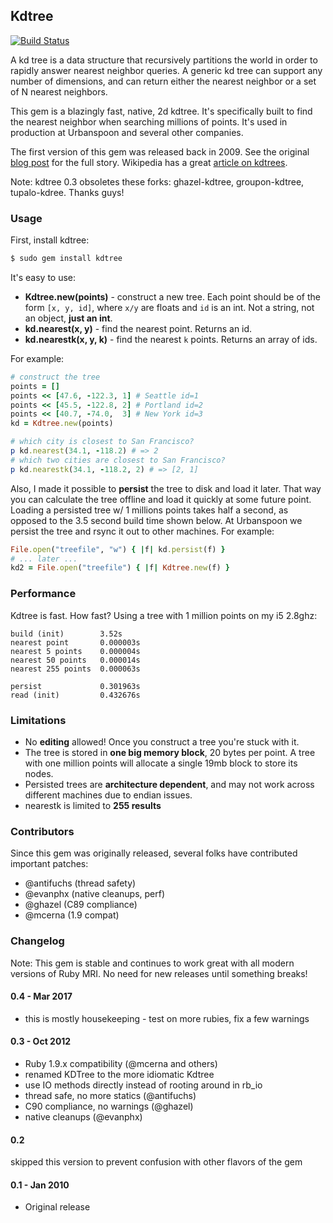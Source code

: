 ## Kdtree

[![Build Status](https://travis-ci.org/gurgeous/kdtree.svg?branch=master)](https://travis-ci.org/gurgeous/kdtree)

A kd tree is a data structure that recursively partitions the world in order to rapidly answer nearest neighbor queries. A generic kd tree can support any number of dimensions, and can return either the nearest neighbor or a set of N nearest neighbors.

This gem is a blazingly fast, native, 2d kdtree. It's specifically built to find the nearest neighbor when searching millions of points. It's used in production at Urbanspoon and several other companies.

The first version of this gem was released back in 2009. See the original [blog post](http://gurge.com/2009/10/22/ruby-nearest-neighbor-fast-kdtree-gem/) for the full story. Wikipedia has a great [article on kdtrees](http://en.wikipedia.org/wiki/K-d_tree).

Note: kdtree 0.3 obsoletes these forks: ghazel-kdtree, groupon-kdtree, tupalo-kdree. Thanks guys!

### Usage

First, install kdtree:

```sh
$ sudo gem install kdtree
```

It's easy to use:

* **Kdtree.new(points)** - construct a new tree. Each point should be of the form `[x, y, id]`, where `x/y` are floats and `id` is an int. Not a string, not an object, **just an int**.
* **kd.nearest(x, y)** - find the nearest point. Returns an id.
* **kd.nearestk(x, y, k)** - find the nearest `k` points. Returns an array of ids.

For example:

```ruby
# construct the tree
points = []
points << [47.6, -122.3, 1] # Seattle id=1
points << [45.5, -122.8, 2] # Portland id=2
points << [40.7, -74.0,  3] # New York id=3
kd = Kdtree.new(points)

# which city is closest to San Francisco?
p kd.nearest(34.1, -118.2) # => 2
# which two cities are closest to San Francisco?
p kd.nearestk(34.1, -118.2, 2) # => [2, 1]
```

Also, I made it possible to **persist** the tree to disk and load it later. That way you can calculate the tree offline and load it quickly at some future point. Loading a persisted tree w/ 1 millions points takes half a second, as opposed to the 3.5 second build time shown below. At Urbanspoon we persist the tree and rsync it out to other machines. For example:

```ruby
File.open("treefile", "w") { |f| kd.persist(f) }
# ... later ...
kd2 = File.open("treefile") { |f| Kdtree.new(f) }
```

### Performance

Kdtree is fast. How fast? Using a tree with 1 million points on my i5 2.8ghz:

```
build (init)        3.52s
nearest point       0.000003s
nearest 5 points    0.000004s
nearest 50 points   0.000014s
nearest 255 points  0.000063s

persist             0.301963s
read (init)         0.432676s
```

### Limitations

* No **editing** allowed! Once you construct a tree you're stuck with it.
* The tree is stored in **one big memory block**, 20 bytes per point. A tree with one million points will allocate a single 19mb block to store its nodes.
* Persisted trees are **architecture dependent**, and may not work across different machines due to endian issues.
* nearestk is limited to **255 results**

### Contributors

Since this gem was originally released, several folks have contributed important patches:

* @antifuchs (thread safety)
* @evanphx (native cleanups, perf)
* @ghazel (C89 compliance)
* @mcerna (1.9 compat)

### Changelog

Note: This gem is stable and continues to work great with all modern versions of Ruby MRI. No need for new releases until something breaks!

#### 0.4 - Mar 2017

* this is mostly housekeeping - test on more rubies, fix a few warnings

#### 0.3 - Oct 2012

* Ruby 1.9.x compatibility (@mcerna and others)
* renamed KDTree to the more idiomatic Kdtree
* use IO methods directly instead of rooting around in rb_io
* thread safe, no more statics (@antifuchs)
* C90 compliance, no warnings (@ghazel)
* native cleanups (@evanphx)

#### 0.2

skipped this version to prevent confusion with other flavors of the gem

#### 0.1 - Jan 2010

* Original release
